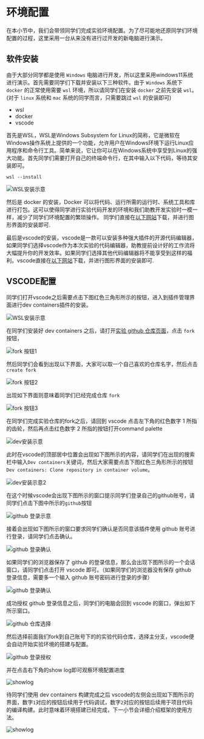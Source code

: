 # 环境配置
在本小节中，我们会带领同学们完成实验环境配置。为了尽可能地还原同学们环境配置的过程，这里采用一台从来没有进行过开发的新电脑进行演示。



## 软件安装
由于大部分同学都是使用 `Windows` 电脑进行开发，所以这里采用windows11系统进行演示。首先需要同学们下载并安装以下三种软件。由于 `Windows` 系统下 `docker` 的正常使用需要 `wsl` 环境，所以请同学们在安装 `docker` 之前先安装 `wsl`。(对于 `linux` 系统和  `mac` 系统的同学而言，只需要跳过 `wsl` 的安装即可)
- wsl
- docker
- vscode

首先是WSL，WSL是Windows Subsystem for Linux的简称，它是微软在Windows操作系统上提供的一个功能，允许用户在Windows环境下运行Linux应用程序和命令行工具。简单来说，它让你可以在Windows系统中享受到Linux的强大功能。首先同学们需要打开自己的终端命令行，在其中输入以下代码，等待其安装即可。
```
wsl --install
```
![WSL安装示意](../images/wsl1.png)

然后是 docker 的安装，Docker 可以将代码、运行所需的运行时、系统工具和库进行打包。这可以使得同学进行实验代码开发的环境和我们助教开发实验时一模一样，减少了同学们环境配置的繁琐操作。
同学们直接在[以下网站](https://www.docker.com/products/docker-desktop/)下载，并进行图形界面的安装即可.

最后是vscode的安装，vscode是一款可以安装多种强大插件的开源代码编辑器，如果同学们选择vscode作为本次实验的代码编辑器，助教提前设计好的工作流将大幅提升你的开发效率。如果同学们选择其他代码编辑器将不能享受到这样的福利。vscode直接在[以下网站](https://code.visualstudio.com/)下载，并进行图形界面的安装即可.

## VSCODE配置
同学们打开vscode之后需要点击下图红色三角形所示的按钮，进入到插件管理界面进行dev containers插件的安装。

![WSL安装示意](../images/vscodeplugin.png)

在同学们安装好 dev containers 之后，请打开[实验 github 仓库页面](https://github.com/yhgu2000/SYsU-lang)，点击 `fork` 按钮，

![fork 按钮1](../images/fork1.jpg)

然后同学们会看到出现以下界面，大家可以取一个自己喜欢的仓库名字，然后点击`create fork`

![fork 按钮2](../images/fork2.jpg)

出现如下界面则意味着同学们已经完成仓库 `fork`

![fork 按钮3](../images/fork3.jpg)

在同学们完成实验仓库的fork之后，请回到 vscode 点击左下角的红色数字 1 所指的齿轮，然后再点击红色数字 2 所指的按钮打开command palette

![dev安装示意](../images/devcon1.png)

此时在vscode的顶部居中位置会出现如下图所示的内容，请同学们在出现的搜索栏中输入`Dev containers`关键词，然后大家需要点击下图红色三角形所示的按钮`Dev containers: Clone repository in container volume`。

![dev安装示意2](../images/devcon2.png)

在这个时候vscode会出现下图所示的窗口提示同学们登录自己的github账号，请同学们点击下图中所示的`github`按钮

![github 登录示意](../images/githublog.png)

接着会出现如下图所示的窗口要求同学们确认是否同意该插件使用 github 账号进行登录，请同学们点击确认。

![github 登录确认](../images/githublogconfirm.png)

如果同学们的浏览器保存了 github 的登录信息，那么会出现下图所示的一个会话窗口，请同学们点击打开 vscode 即可。（如果同学们的浏览器没有保存 github 登录信息，需要多一个输入 github 账号密码进行登录的步骤）

![github 登录确认](../images/githublogweb.png)


成功授权 github 登录信息之后，同学们的电脑会回到 vscode 的窗口，弹出如下所示窗口。

![github 仓库选择](../images/githubrepselect.png)

然后选择前面我们fork到自己账号下的的实验代码仓库，选择主分支，vscode便会自动开始实验环境的搭建与配置。

![github 登录授权](../images/githublog.png)



并在点击右下角的show log即可观察环境配置进度

![showlog](../images/showlog.png)

待同学们使用 dev containers 构建完成之后 vscode的左侧会出现如下图所示的界面，数字`1`对应的按钮后续用于代码调试，数字`2`对应的按钮后续用于项目代码的编译构建。此时意味着环境搭建已经完成，下一小节会详细介绍框架的使用方法。

![showlog](../images/envok.png)


